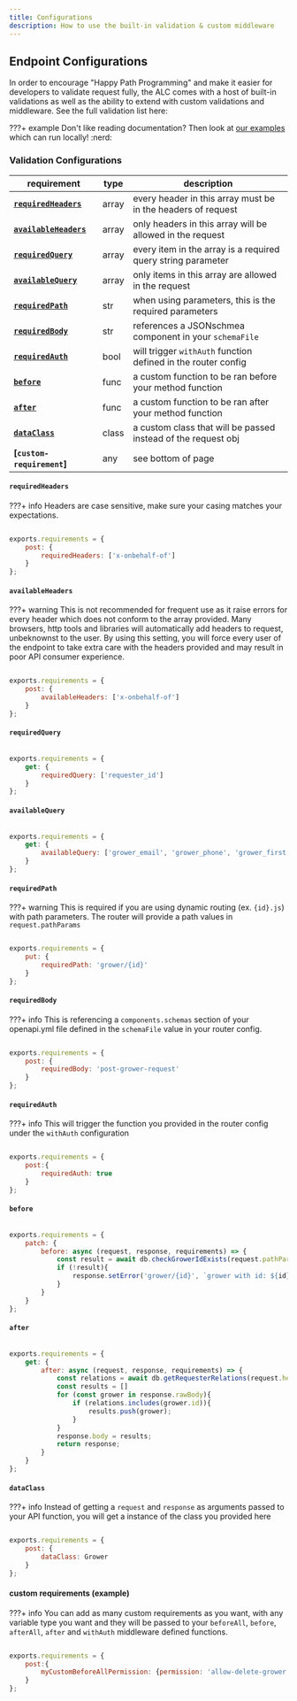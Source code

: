 ```yaml
---
title: Configurations
description: How to use the built-in validation & custom middleware
---
```


## Endpoint Configurations

In order to encourage "Happy Path Programming" and make it easier for developers to validate request fully, the ALC comes with a host of built-in validations as well as the ability to extend with custom validations and middleware. See the full validation list here:

???+ example
    Don't like reading documentation? Then look at [our examples](https://github.com/syngenta-digital/docs-markdown-alc/tree/main/examples/node/apigateway) which can run locally! :nerd:

### Validation Configurations

| requirement                                                                                    | type  | description                                                   |
|------------------------------------------------------------------------------------------------|-------|---------------------------------------------------------------|
| **[`requiredHeaders`]({{web.url}}/node/apigateway/endpoint/configurations/#requiredheaders)**  | array | every header in this array must be in the headers of request  |
| **[`availableHeaders`]({{web.url}}/node/apigateway/endpoint/configurations/#availableheaders)**| array | only headers in this array will be allowed in the request     |
| **[`requiredQuery`]({{web.url}}/node/apigateway/endpoint/configurations/#requiredquery)**      | array | every item in the array is a required query string parameter  |
| **[`availableQuery`]({{web.url}}/node/apigateway/endpoint/configurations/#availablequery)**    | array | only items in this array are allowed in the request           |
| **[`requiredPath`]({{web.url}}/node/apigateway/endpoint/configurations/#requiredpath)**        | str   | when using parameters, this is the required parameters        |
| **[`requiredBody`]({{web.url}}/node/apigateway/endpoint/configurations/#requiredbody)**        | str   | references a JSONschmea component in your `schemaFile`        |
| **[`requiredAuth`]({{web.url}}/node/apigateway/endpoint/configurations/#requiredauth)**        | bool  | will trigger `withAuth` function defined in the router config |
| **[`before`]({{web.url}}/node/apigateway/endpoint/configurations/#before)**                    | func  | a custom function to be ran before your method function       |
| **[`after`]({{web.url}}/node/apigateway/endpoint/configurations/#after)**                      | func  | a custom function to be ran after your method function        |
| **[`dataClass`]({{web.url}}/node/apigateway/endpoint/configurations/#dataclass)**              | class | a custom class that will be passed instead of the request obj |
| **[`custom-requirement`]**                                                                     | any   | see bottom of page                                            |

#### `requiredHeaders`

???+ info
    Headers are case sensitive, make sure your casing matches your expectations.

```js

exports.requirements = {
    post: {
        requiredHeaders: ['x-onbehalf-of']
    }
};
```

#### `availableHeaders`

???+ warning
    This is not recommended for frequent use as it raise errors for every header which does not conform to the array provided. Many browsers, http tools and libraries will automatically add headers to request, unbeknownst to the user. By using this setting, you will force every user of the endpoint to take extra care with the headers provided and may result in poor API consumer experience.

```js

exports.requirements = {
    post: {
        availableHeaders: ['x-onbehalf-of']
    }
};
```

#### `requiredQuery`

```js

exports.requirements = {
    get: {
        requiredQuery: ['requester_id']
    }
};
```

#### `availableQuery`

```js

exports.requirements = {
    get: {
        availableQuery: ['grower_email', 'grower_phone', 'grower_first', 'grower_last'],
    }
};
```

#### `requiredPath`

???+ warning
    This is required if you are using dynamic routing (ex. `{id}.js`) with path parameters. The router will provide a path values in `request.pathParams`

```js

exports.requirements = {
    put: {
        requiredPath: 'grower/{id}'
    }
};
```

#### `requiredBody`

???+ info
    This is referencing a `components.schemas` section of your openapi.yml file defined in the `schemaFile` value in your router config.

```js

exports.requirements = {
    post: {
        requiredBody: 'post-grower-request'
    }
};
```


#### `requiredAuth`

???+ info
    This will trigger the function you provided in the router config under the `withAuth` configuration

```js

exports.requirements = {
    post:{
        requiredAuth: true
    }
};
```

#### `before`

```js

exports.requirements = {
    patch: {
        before: async (request, response, requirements) => {
            const result = await db.checkGrowerIdExists(request.pathParams.id);
            if (!result){
                response.setError('grower/{id}', `grower with id: ${id} does not exist.`);
            }
        }
    }
};
```

#### `after`

```js

exports.requirements = {
    get: {
        after: async (request, response, requirements) => {
            const relations = await db.getRequesterRelations(request.headers['x-requester-id']);
            const results = []
            for (const grower in response.rawBody){
                if (relations.includes(grower.id)){
                    results.push(grower);
                }
            }
            response.body = results;
            return response;
        }
    }
};
```

#### `dataClass`

???+ info
    Instead of getting a `request` and `response` as arguments passed to your API function, you will get a instance of the class you provided here

```js

exports.requirements = {
    post: {
        dataClass: Grower
    }
};
```

#### custom requirements (example)

???+ info
    You can add as many custom requirements as you want, with any variable type you want and they will be passed to your `beforeAll`, `before`, `afterAll`, `after` and `withAuth` middleware defined functions.

```js

exports.requirements = {
    post:{
        myCustomBeforeAllPermission: {permission: 'allow-delete-grower'}
    }
};
```
